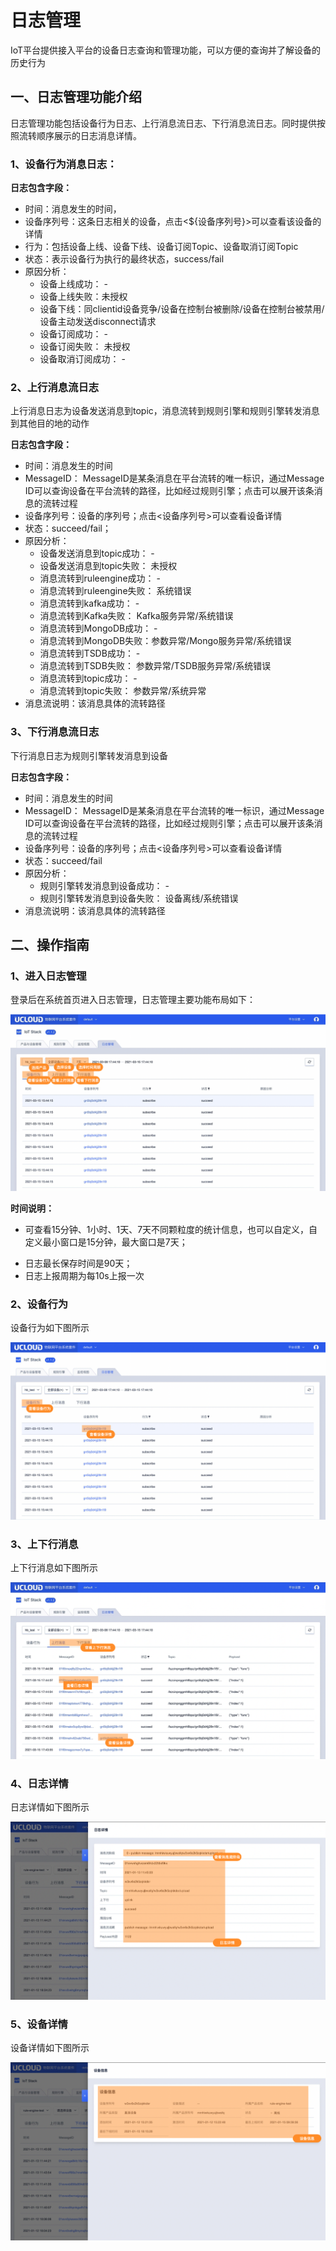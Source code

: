 # 日志管理

IoT平台提供接入平台的设备日志查询和管理功能，可以方便的查询并了解设备的历史行为



## 一、日志管理功能介绍

日志管理功能包括设备行为日志、上行消息流日志、下行消息流日志。同时提供按照流转顺序展示的日志消息详情。



### 1、设备行为消息日志：

**日志包含字段：**

- 时间：消息发生的时间，
- 设备序列号：这条日志相关的设备，点击<${设备序列号}>可以查看该设备的详情
- 行为：包括设备上线、设备下线、设备订阅Topic、设备取消订阅Topic
- 状态：表示设备行为执行的最终状态，success/fail
- 原因分析：
  - 设备上线成功： - 
  - 设备上线失败：未授权
  - 设备下线：同clientid设备竞争/设备在控制台被删除/设备在控制台被禁用/设备主动发送disconnect请求
  - 设备订阅成功： - 
  - 设备订阅失败： 未授权
  - 设备取消订阅成功： - 



### 2、上行消息流日志

上行消息日志为设备发送消息到topic，消息流转到规则引擎和规则引擎转发消息到其他目的地的动作

**日志包含字段：**

- 时间：消息发生的时间
- MessageID： MessageID是某条消息在平台流转的唯一标识，通过Message ID可以查询设备在平台流转的路径，比如经过规则引擎；点击可以展开该条消息的流转过程
- 设备序列号：设备的序列号；点击<设备序列号>可以查看设备详情
- 状态：succeed/fail；
- 原因分析：
  - 设备发送消息到topic成功： - 
  - 设备发送消息到topic失败： 未授权
  - 消息流转到ruleengine成功： - 
  - 消息流转到ruleengine失败： 系统错误
  - 消息流转到kafka成功： - 
  - 消息流转到Kafka失败： Kafka服务异常/系统错误
  - 消息流转到MongoDB成功： - 
  - 消息流转到MongoDB失败：参数异常/Mongo服务异常/系统错误
  - 消息流转到TSDB成功： - 
  - 消息流转到TSDB失败： 参数异常/TSDB服务异常/系统错误
  - 消息流转到topic成功： - 
  - 消息流转到topic失败： 参数异常/系统异常
- 消息流说明：该消息具体的流转路径



### 3、下行消息流日志

下行消息日志为规则引擎转发消息到设备

**日志包含字段：**

- 时间：消息发生的时间
- MessageID： MessageID是某条消息在平台流转的唯一标识，通过Message ID可以查询设备在平台流转的路径，比如经过规则引擎；点击可以展开该条消息的流转过程
- 设备序列号：设备的序列号；点击<设备序列号>可以查看设备详情
- 状态：succeed/fail
- 原因分析：
  - 规则引擎转发消息到设备成功： - 
  - 规则引擎转发消息到设备失败： 设备离线/系统错误
- 消息流说明：该消息具体的流转路径



## 二、操作指南

### 1、进入日志管理

登录后在系统首页进入日志管理，日志管理主要功能布局如下：

![图片](../images/日志-1.png)

**时间说明：**

* 可查看15分钟、1小时、1天、7天不同颗粒度的统计信息，也可以自定义，自定义最小窗口是15分钟，最大窗口是7天；

- 日志最长保存时间是90天；
- 日志上报周期为每10s上报一次



### 2、设备行为

设备行为如下图所示

![图片](../images/日志-2.png)





### 3、上下行消息

上下行消息如下图所示

![图片](../images/日志-3.png)

### 4、日志详情

日志详情如下图所示

![图片](../images/日志-4.png)

### 5、设备详情

设备详情如下图所示

![图片](../images/日志-5.png)